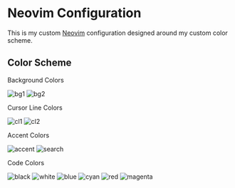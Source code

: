 # Neovim Configuration

This is my custom [Neovim] configuration designed around my custom color scheme.

## Color Scheme

Background Colors

![bg1](https://placehold.co/100x50/faf1de/ffffff?text=faf1de)
![bg2](https://placehold.co/100x50/dbdccf/ffffff?text=dbdccf)

Cursor Line Colors

![cl1](https://placehold.co/100x50/dbdccf/ffffff?text=dbdccf)
![cl2](https://placehold.co/100x50/bbac74/ffffff?text=bbac74)

Accent Colors

![accent](https://placehold.co/100x50/656468/ffffff?text=656468)
![search](https://placehold.co/100x50/b4b69a/ffffff?text=b4b69a)

Code Colors

![black](https://placehold.co/100x50/90856c/ffffff?text=90856c)
![white](https://placehold.co/100x50/514530/ffffff?text=514530)
![blue](https://placehold.co/100x50/2f4953/ffffff?text=2f4953)
![cyan](https://placehold.co/100x50/4a542d/ffffff?text=4a542d)
![red](https://placehold.co/100x50/552720/ffffff?text=552720)
![magenta](https://placehold.co/100x50/46263e/ffffff?text=46263e)

[neovim]: https://github.com/neovim/neovim
